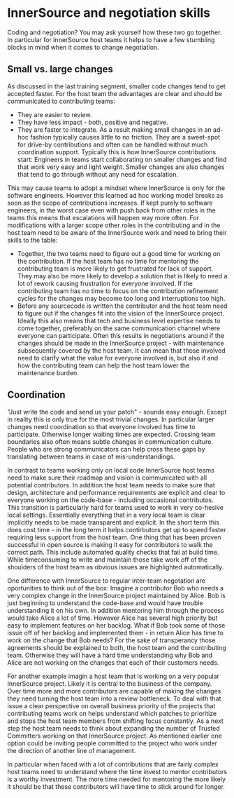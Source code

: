 # InnerSource and negotiation skills

Coding and negotiation?
You may ask yourself how these two go together.
In particular for InnerSource host teams it helps to have a few stumbling blocks in mind when it comes to change negotiation.

## Small vs. large changes

As discussed in the last training segment, smaller code changes tend to get accepted faster.
For the host team the advantages are clear and should be communicated to contributing teams:
* They are easier to review.
* They have less impact - both, positive and negative.
* They are faster to integrate.
As a result making small changes in an ad-hoc fashion typically causes little to no friction.
They are a sweet-spot for drive-by contributions and often can be handled without much coordination support.
Typically this is how InnerSource contributions start: Engineers in teams start collaborating on smaller changes and find that work very easy and light weight.
Smaller changes are also changes that tend to go through without any need for escalation.

This may cause teams to adopt a mindset where InnerSource is only for the software engineers.
However this learned ad hoc working model breaks as soon as the scope of contributions increases.
If kept purely to software engineers, in the worst case even with push back from other roles in the teams this means that escalations will happen way more often.
For modifications with a larger scope other roles in the contributing and in the host team need to be aware of the InnerSource work and need to bring their skills to the table:
* Together, the two teams need to figure out a good time for working on the contribution.
If the host team has no time for mentoring the contributing team is more likely to get frustrated for lack of support.
They may also be more likely to develop a solution that is likely to need a lot of rework causing frustration for everyone involved.
If the contributing team has no time to focus on the contribution refinement cycles for the changes may become too long and interruptions too high.
* Before any sourcecode is written the contributor and the host team need to figure out if the changes fit into the vision of the InnerSource project.
Ideally this also means that tech and business level expertise needs to come together, preferably on the same communication channel where everyone can participate.
Often this results in negotiations around if the changes should be made in the InnerSource project - with maintenance subsequently covered by the host team.
It can mean that those involved need to clarify what the value for everyone involved is, but also if and how the contributing team can help the host team lower the maintenance burden.

## Coordination

"Just write the code and send us your patch" - sounds easy enough.
Except in reality this is only true for the most trivial changes.
In particular larger changes need coordination so that everyone involved has time to participate.
Otherwise longer waiting times are expected.
Crossing team boundaries also often means subtle changes in communication culture.
People who are strong communicators can help cross these gaps by translating between teams in case of mis-understandings.

In contrast to teams working only on local code InnerSource host teams need to make sure their roadmap and vision is communicated with all potential contributors.
In addition the host team needs to make sure that design, architecture and performance requirements are explicit and clear to everyone working on the code-base - including occasional contributos.
This transition is particularly hard for teams used to work in very co-hesive local settings.
Essentially everything that in a very local team is clear implicitly needs to be made transparent and explicit.
In the short term this does cost time - in the long term it helps contirbutors get up to speed faster requiring less support from the host team.
One thing that has been proven successful in open source is making it easy for contributors to walk the correct path.
This include automated quality checks that fail at build time.
While timeconsuming to write and maintain those take work off of the shoulders of the host team as obvious issues are highlighted automatically.

One difference with InnerSource to regular inter-team negotation are oportunities to think out of the box:
Imagine a contributor Bob who needs a very complex change in the InnerSource project maintained by Alice.
Bob is just beginning to understand the code-base and would have trouble understanding it on his own.
In addition mentoring him through the process would take Alice a lot of time.
However Alice has several high priority but easy to implement features on her backlog.
What if Bob took some of those issue off of her backlog and implemented them - in return Alice has time to work on the change that Bob needs?
For the sake of transperancy those agreements should be explained to both, the host team and the contributing team.
Otherwise they will have a hard time understanding why Bob and Alice are not working on the changes that each of their customers needs.

For another example imagin a host team that is working on a very popular InnerSource project.
Likely it is central to the business of the company.
Over time more and more contributors are capable of making the changes they need turning the host team into a review bottleneck.
To deal with that issue a clear perspective on overall business priority of the projects that contributing teams work on helps understand which patches to prioritize and stops the host team members from shifting focus constantly.
As a next step the host team needs to think about expanding the number of Trusted Committers working on that InnerSource project.
As mentioned earlier one option could be inviting people committed to the project who work under the direction of another line of management.

In particular when faced with a lot of contributions that are fairly complex host teams need to understand where the time invest to mentor contributors is a worthy investment.
The more time needed for mentoring the more likely it should be that these contributors will have time to stick around for longer.


